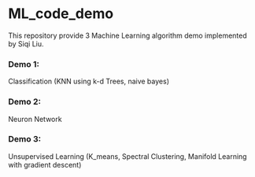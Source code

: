 # ML_code_demo

This repository provide 3 Machine Learning algorithm demo implemented by Siqi Liu. 

### Demo 1: 

Classification (KNN using k-d Trees, naive bayes)

### Demo 2: 

Neuron Network 

### Demo 3: 

Unsupervised Learning (K_means, Spectral Clustering, Manifold Learning with gradient descent)
